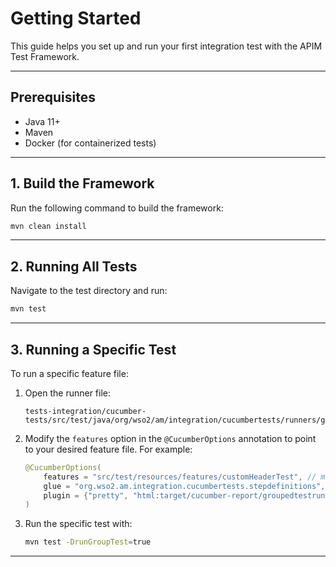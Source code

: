 # Getting Started

This guide helps you set up and run your first integration test with the APIM Test Framework.

---

## Prerequisites

- Java 11+
- Maven
- Docker (for containerized tests)

---

## 1. Build the Framework

Run the following command to build the framework:

```sh
mvn clean install
```

---

## 2. Running All Tests

Navigate to the test directory and run:

```sh
mvn test
```

---

## 3. Running a Specific Test

To run a specific feature file:

1. Open the runner file:
   ```
   tests-integration/cucumber-tests/src/test/java/org/wso2/am/integration/cucumbertests/runners/groupedTestRunner.java
   ```

2. Modify the `features` option in the `@CucumberOptions` annotation to point to your desired feature file. For example:
   ```java
   @CucumberOptions(
       features = "src/test/resources/features/customHeaderTest", // modify this
       glue = "org.wso2.am.integration.cucumbertests.stepdefinitions",
       plugin = {"pretty", "html:target/cucumber-report/groupedtestrunner.html"}
   )
   ```

3. Run the specific test with:
   ```sh
   mvn test -DrunGroupTest=true
   ```

---